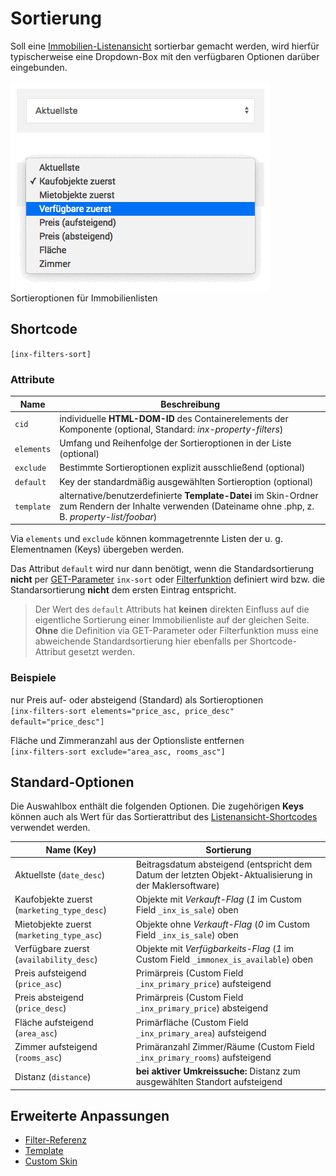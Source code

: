 # Sortierung

Soll eine [Immobilien-Listenansicht](liste) sortierbar gemacht werden, wird hierfür typischerweise eine Dropdown-Box mit den verfügbaren Optionen darüber eingebunden.

![Sortieroptionen für Immobilienlisten](../assets/scst-filters-sort-1.gif)
Sortieroptionen für Immobilienlisten

## Shortcode

`[inx-filters-sort]`

### Attribute

| Name | Beschreibung |
| ---- | ------------ |
| `cid` | individuelle **HTML-DOM-ID** des Containerelements der Komponente (optional, Standard: *inx-property-filters*) |
| `elements` | Umfang und Reihenfolge der Sortieroptionen in der Liste (optional) |
| `exclude` | Bestimmte Sortieroptionen explizit ausschließend (optional) |
| `default` | Key der standardmäßig ausgewählten Sortieroption (optional) |
| `template` | alternative/benutzerdefinierte **Template-Datei** im Skin-Ordner zum Rendern der Inhalte verwenden (Dateiname ohne .php, z. B. *property-list/foobar*) |

Via `elements` und `exclude` können kommagetrennte Listen der u. g. Elementnamen (Keys) übergeben werden.

Das Attribut `default` wird nur dann benötigt, wenn die Standardsortierung **nicht** per [GET-Parameter](/schnellstart/einbindung.html#get-parameter) `inx-sort` oder [Filterfunktion](/anpassung-erweiterung/filter-inx-default-sort-key) definiert wird bzw. die Standarsortierung **nicht** dem ersten Eintrag entspricht.

> Der Wert des `default` Attributs hat **keinen** direkten Einfluss auf die eigentliche Sortierung einer Immobilienliste auf der gleichen Seite. **Ohne** die Definition via GET-Parameter oder Filterfunktion muss eine abweichende Standardsortierung hier ebenfalls per Shortcode-Attribut gesetzt werden.

### Beispiele

nur Preis auf- oder absteigend (Standard) als Sortieroptionen\
`[inx-filters-sort elements="price_asc, price_desc" default="price_desc"]`

Fläche und Zimmeranzahl aus der Optionsliste entfernen\
`[inx-filters-sort exclude="area_asc, rooms_asc"]`

## Standard-Optionen

Die Auswahlbox enthält die folgenden Optionen. Die zugehörigen **Keys** können auch als Wert für das Sortierattribut des [Listenansicht-Shortcodes](liste#shortcode) verwendet werden.

| Name (Key) | Sortierung |
| ---------- | ---------- |
| Aktuellste (`date_desc`) | Beitragsdatum absteigend (entspricht dem Datum der letzten Objekt-Aktualisierung in der Maklersoftware) |
| Kaufobjekte zuerst (`marketing_type_desc`) | Objekte mit *Verkauft-Flag* (*1* im Custom Field `_inx_is_sale`) oben |
| Mietobjekte zuerst (`marketing_type_asc`) | Objekte ohne *Verkauft-Flag* (*0* im Custom Field `_inx_is_sale`) oben |
| Verfügbare zuerst (`availability_desc`) | Objekte mit *Verfügbarkeits-Flag* (*1* im Custom Field `_immonex_is_available`) oben |
| Preis aufsteigend (`price_asc`) | Primärpreis (Custom Field `_inx_primary_price`) aufsteigend |
| Preis absteigend (`price_desc`) | Primärpreis (Custom Field `_inx_primary_price`) absteigend |
| Fläche aufsteigend (`area_asc`) | Primärfläche (Custom Field `_inx_primary_area`) aufsteigend |
| Zimmer aufsteigend (`rooms_asc`) | Primäranzahl Zimmer/Räume (Custom Field `_inx_primary_rooms`) aufsteigend |
| Distanz (`distance`) | **bei aktiver Umkreissuche:** Distanz zum ausgewählten Standort aufsteigend |

## Erweiterte Anpassungen

- [Filter-Referenz](/anpassung-erweiterung/filters-actions#sortierung)
- [Template](/anpassung-erweiterung/skins#partiell)
- [Custom Skin](/anpassung-erweiterung/standard-skin#archiv-amp-listenansicht)

